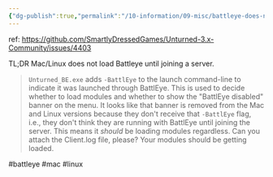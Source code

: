 ```yaml
---
{"dg-publish":true,"permalink":"/10-information/09-misc/battleye-does-not-start-automatically-on-mac-or-linux/","created":"2024-03-31T15:09:07.215+07:00","updated":"2024-04-06T21:02:25.184+07:00"}
---
```


ref: https://github.com/SmartlyDressedGames/Unturned-3.x-Community/issues/4403

TL;DR Mac/Linux does not load Battleye until joining a server. 

> `Unturned_BE.exe` adds `-BattlEye` to the launch command-line to indicate it was launched through BattlEye. This is used to decide whether to load modules and whether to show the "BattlEye disabled" banner on the menu. It looks like that banner is removed from the Mac and Linux versions because they don't receive that `-BattlEye` flag, i.e., they don't think they are running with BattlEye until joining the server. This means it _should_ be loading modules regardless. Can you attach the Client.log file, please? Your modules should be getting loaded.

#battleye #mac #linux 
